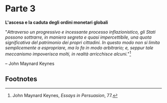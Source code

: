 # Parte 3

**L'ascesa e la caduta degli ordini monetari globali**

"*Attraverso un progressivo e incessante processo inflazionistico, gli Stati possono sottrarre, in maniera segreta e quasi impercettibile, una quota significativa del patrimonio dei propri cittadini. In questo modo non si limita semplicemente a espropriare, ma lo fa in modo arbitrario; e, seppur tale meccanismo impoverisca molti, in realtà arricchisce alcuni.*"[^139]

– John Maynard Keynes

## Footnotes

[^139]: John Maynard Keynes, *Essays in Persuasion*, 77.
